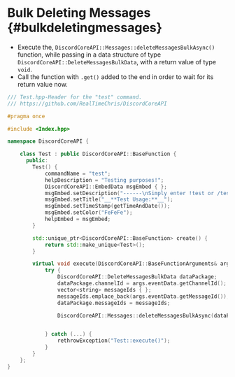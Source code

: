 Bulk Deleting Messages {#bulkdeletingmessages}
============
- Execute the, `DiscordCoreAPI::Messages::deleteMessagesBulkAsync()` function, while passing in a data structure of type `DiscordCoreAPI::DeleteMessagesBulkData`, with a return value of type `void`.
- Call the function with `.get()` added to the end in order to wait for its return value now.

```cpp
/// Test.hpp-Header for the "test" command.
/// https://github.com/RealTimeChris/DiscordCoreAPI

#pragma once

#include <Index.hpp>

namespace DiscordCoreAPI {

	class Test : public DiscordCoreAPI::BaseFunction {
	  public:
		Test() {
			commandName = "test";
			helpDescription = "Testing purposes!";
			DiscordCoreAPI::EmbedData msgEmbed { };
			msgEmbed.setDescription("------\nSimply enter !test or /test!\n------");
			msgEmbed.setTitle("__**Test Usage:**__");
			msgEmbed.setTimeStamp(getTimeAndDate());
			msgEmbed.setColor("FeFeFe");
			helpEmbed = msgEmbed;
		}

		std::unique_ptr<DiscordCoreAPI::BaseFunction> create() {
			return std::make_unique<Test>();
		}

		virtual void execute(DiscordCoreAPI::BaseFunctionArguments& args) {
			try {
				DiscordCoreAPI::DeleteMessagesBulkData dataPackage;
				dataPackage.channelId = args.eventData.getChannelId();
				vector<string> messageIds { };
				messageIds.emplace_back(args.eventData.getMessageId());
				dataPackage.messageIds = messageIds;

				DiscordCoreAPI::Messages::deleteMessagesBulkAsync(dataPackage).get();


			} catch (...) {
				rethrowException("Test::execute()");
			}
		}
	};
}
```
